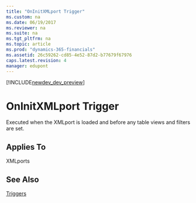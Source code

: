 ```yaml
---
title: "OnInitXMLport Trigger"
ms.custom: na
ms.date: 06/19/2017
ms.reviewer: na
ms.suite: na
ms.tgt_pltfrm: na
ms.topic: article
ms.prod: "dynamics-365-financials"
ms.assetid: 26c59262-cd85-4e52-87d2-b77679f67976
caps.latest.revision: 4
manager: edupont
---
```


[!INCLUDE[newdev_dev_preview](../includes/newdev_dev_preview.md)]

# OnInitXMLport Trigger
Executed when the XMLport is loaded and before any table views and filters are set.  
  
## Applies To  
 XMLports  
  
## See Also  
 [Triggers](devenv-triggers.md)